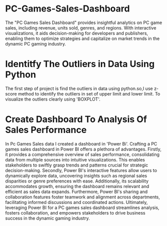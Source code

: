 # PC-Games-Sales-Dashboard
The "PC Games Sales Dashboard" provides insightful analytics on PC game sales, including revenue, units sold, genres, and regions. With interactive visualizations, it aids decision-making for developers and publishers, enabling them to optimize strategies and capitalize on market trends in the dynamic PC gaming industry.
# Identitfy The Outliers in Data Using Python
The first step of project is find the outliers in data using python.so,I use z-score method to identify the outliers in set of upper limit and lower limit.
To visualize the outliers clearly using 'BOXPLOT'.

# Create Dashboard To Analysis Of Sales Performance
In Pc Games Sales data I created a dashboard in 'Power Bi'.
Crafting a PC games sales dashboard in Power BI offers a plethora of advantages. Firstly, it provides a comprehensive overview of sales performance, consolidating data from multiple sources into intuitive visualizations. This enables stakeholders to swiftly grasp trends and patterns crucial for strategic decision-making. Secondly, Power BI's interactive features allow users to dynamically explore data, uncovering insights such as regional sales disparities or genre preferences with ease. Additionally, its scalability accommodates growth, ensuring the dashboard remains relevant and efficient as sales data expands. Furthermore, Power BI's sharing and collaboration features foster teamwork and alignment across departments, facilitating informed discussions and coordinated actions. Ultimately, leveraging Power BI for a PC games sales dashboard streamlines analysis, fosters collaboration, and empowers stakeholders to drive business success in the dynamic gaming industry.

